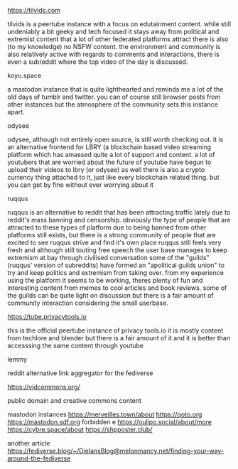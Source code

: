 https://tilvids.com

tilvids is a peertube instance with a focus on edutainment content.
while still undeniably a bit geeky and tech focused it stays away from political and extremist content that a lot of other federated platforms attract
there is also (to my knowledge) no NSFW content.
the environment and community is also relatively active with regards to comments and interactions, there is even a subreddit where the top video of the day is discussed.

koyu.space

a mastodon instance that is quite lighthearted and reminds me a lot of the old days of tumblr and twitter.
you can of course still browser posts from other instances but the atmosphere of the community sets this instance apart.


odysee

odysee, although not entirely open source, is still worth checking out. 
it is an alternative frontend for LBRY (a blockchain based video streaming platform which has amassed quite a lot of support and content.
a lot of youtubers that are worried about the future of youtube have begun to upload their videos to lbry (or odysee) as well
there is also a crypto currency thing attached to it, just like every blockchain related thing. 
but you can get by fine without ever worrying about it

ruqqus

ruqqus is an alternative to reddit that has been attracting traffic lately due to reddit's mass banning and censorship.
obviously the type of people that are attracted to these types of platform due to being banned from other platforms still exists, but there is a strong community of people that are excited to see ruqqus strive and find it's own place
ruqqus still feels very fresh and although still touting free speech the user base manages to keep extremism at bay through civilised conversation
some of the "guilds" (ruqqus' version of subreddits) have formed an "apolitical guilds union" to try and keep politics and extremism from taking over.
from my experience using the platform it seems to be working, theres plenty of fun and interesting content from memes to cool articles and book reviews.
some of the guilds can be quite light on discussion but there is a fair amount of community interaction considering the small userbase.

https://tube.privacytools.io

this is the official peertube instance of privacy tools.io
it is mostly content from techlore and blender but there is a fair amount of it and it is better than accesssing the same content through youtube

lemmy

reddit alternative
link aggregator for the fediverse


https://vidcommons.org/

public domain and creative commons content


mastodon instances
https://merveilles.town/about
https://qoto.org
https://mastodon.sdf.org
forbidden e https://oulipo.social/about/more
https://cybre.space/about
https://shpposter.club/


another article https://fediverse.blog/~/DielansBlog@melonmancy.net/finding-your-way-around-the-fediverse
